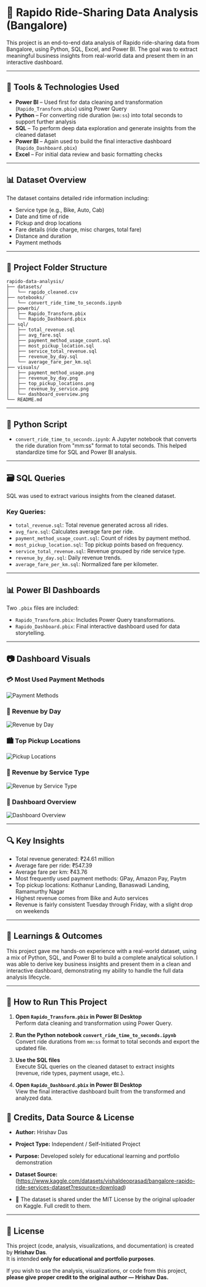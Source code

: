 
# 🚀 Rapido Ride-Sharing Data Analysis (Bangalore)

This project is an end-to-end data analysis of Rapido ride-sharing data from Bangalore, using Python, SQL, Excel, and Power BI. The goal was to extract meaningful business insights from real-world data and present them in an interactive dashboard.

---

## 🧰 Tools & Technologies Used

- **Power BI** – Used first for data cleaning and transformation (`Rapido_Transform.pbix`) using Power Query  
- **Python** – For converting ride duration (`mm:ss`) into total seconds to support further analysis  
- **SQL** – To perform deep data exploration and generate insights from the cleaned dataset  
- **Power BI** – Again used to build the final interactive dashboard (`Rapido_Dashboard.pbix`)  
- **Excel** – For initial data review and basic formatting checks

---

## 📊 Dataset Overview

The dataset contains detailed ride information including:

- Service type (e.g., Bike, Auto, Cab)
- Date and time of ride
- Pickup and drop locations
- Fare details (ride charge, misc charges, total fare)
- Distance and duration
- Payment methods

---

## 📁 Project Folder Structure

```
rapido-data-analysis/
├── datasets/                     
│   └── rapido_cleaned.csv
├── notebooks/                   
│   └── convert_ride_time_to_seconds.ipynb
├── powerbi/                     
│   ├── Rapido_Transform.pbix     
│   └── Rapido_Dashboard.pbix     
├── sql/                         
│   ├── total_revenue.sql
│   ├── avg_fare.sql
│   ├── payment_method_usage_count.sql
│   ├── most_pickup_location.sql
│   ├── service_total_revenue.sql
│   ├── revenue_by_day.sql
│   └── average_fare_per_km.sql
├── visuals/                    
│   ├── payment_method_usage.png
│   ├── revenue_by_day.png
│   ├── top_pickup_locations.png
│   ├── revenue_by_service.png
│   └── dashboard_overview.png
└── README.md
```

---

## 🐍 Python Script

- `convert_ride_time_to_seconds.ipynb`: A Jupyter notebook that converts the ride duration from "mm:ss" format to total seconds. This helped standardize time for SQL and Power BI analysis.

---

## 🗃 SQL Queries

SQL was used to extract various insights from the cleaned dataset.

### Key Queries:

- `total_revenue.sql`: Total revenue generated across all rides.
- `avg_fare.sql`: Calculates average fare per ride.
- `payment_method_usage_count.sql`: Count of rides by payment method.
- `most_pickup_location.sql`: Top pickup points based on frequency.
- `service_total_revenue.sql`: Revenue grouped by ride service type.
- `revenue_by_day.sql`: Daily revenue trends.
- `average_fare_per_km.sql`: Normalized fare per kilometer.

---

## 📊 Power BI Dashboards

Two `.pbix` files are included:

- `Rapido_Transform.pbix`: Includes Power Query transformations.
- `Rapido_Dashboard.pbix`: Final interactive dashboard used for data storytelling.

---

## 📷 Dashboard Visuals

### 💳 Most Used Payment Methods
![Payment Methods](payment_method_usage.png)

### 📅 Revenue by Day
![Revenue by Day](revenue_by_day.png)

### 🏙 Top Pickup Locations
![Pickup Locations](top_pickup_locations.png)

### 🚗 Revenue by Service Type
![Revenue by Service Type](revenue_by_service.png)

### 🧾 Dashboard Overview
![Dashboard Overview](visuals/dashboard_overview.png)

---

## 🔍 Key Insights

- Total revenue generated: ₹24.61 million
- Average fare per ride: ₹547.39
- Average fare per km: ₹43.76
- Most frequently used payment methods: GPay, Amazon Pay, Paytm
- Top pickup locations: Kothanur Landing, Banaswadi Landing, Ramamurthy Nagar
- Highest revenue comes from Bike and Auto services
- Revenue is fairly consistent Tuesday through Friday, with a slight drop on weekends

---

## 🧠 Learnings & Outcomes

This project gave me hands-on experience with a real-world dataset, using a mix of Python, SQL, and Power BI to build a complete analytical solution. I was able to derive key business insights and present them in a clean and interactive dashboard, demonstrating my ability to handle the full data analysis lifecycle.

---

## 📂 How to Run This Project

1. **Open `Rapido_Transform.pbix` in Power BI Desktop**  
   Perform data cleaning and transformation using Power Query.

2. **Run the Python notebook `convert_ride_time_to_seconds.ipynb`**  
   Convert ride durations from `mm:ss` format to total seconds and export the updated file.

3. **Use the SQL files**  
   Execute SQL queries on the cleaned dataset to extract insights (revenue, ride types, payment usage, etc.).

4. **Open `Rapido_Dashboard.pbix` in Power BI Desktop**  
   View the final interactive dashboard built from the transformed and analyzed data.


## 🙌 Credits, Data Source & License

- **Author:** Hrishav Das
- **Project Type:** Independent / Self-Initiated Project  
- **Purpose:** Developed solely for educational learning and portfolio demonstration

- **Dataset Source:** (https://www.kaggle.com/datasets/vishaldeoprasad/bangalore-rapido-ride-services-dataset?resource=download)
- 
  📄 The dataset is shared under the MIT License by the original uploader on Kaggle. Full credit to them.

---

## 📄 License

This project (code, analysis, visualizations, and documentation) is created by **Hrishav Das**.  
It is intended **only for educational and portfolio purposes**.

If you wish to use the analysis, visualizations, or code from this project,  
**please give proper credit to the original author — Hrishav Das.**



